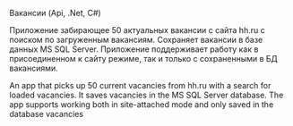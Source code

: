 Вакансии (Api, .Net, C#)

Приложение забирающее 50 актуальных вакансии с сайта hh.ru с поиском по загруженным вакансиям. Cохраняет вакансии в базе данных MS SQL Server.  Приложение поддерживает работу как в присоединенном к сайту режиме, так и только с сохраненными в БД вакансиями.

An app that picks up 50 current vacancies from hh.ru with a search for loaded vacancies. It saves vacancies in the MS SQL Server database. The app supports working both in site-attached mode and only saved in the database vacancies 
